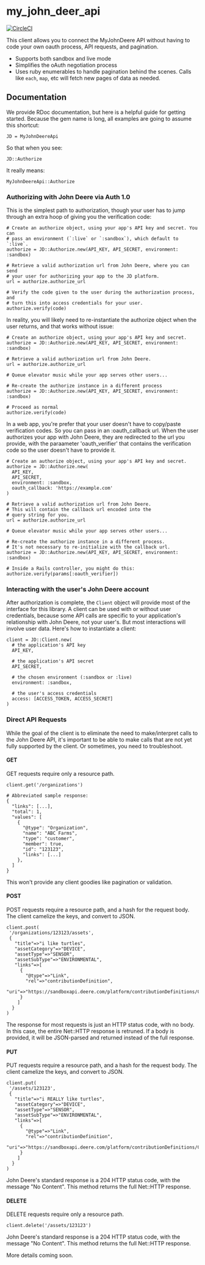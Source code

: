 # my\_john\_deer\_api

[![CircleCI](https://circleci.com/gh/Intellifarm/my_john_deere_api.svg?style=svg)](https://circleci.com/gh/Intellifarm/my_john_deere_api)

This client allows you to connect the MyJohnDeere API without having to code your own oauth process, API requests, and pagination. 

* Supports both sandbox and live mode
* Simplifies the oAuth negotiation process
* Uses ruby enumerables to handle pagination behind the scenes. Calls like `each`, `map`, etc will fetch new pages of data as needed.

## Documentation

We provide RDoc documentation, but here is a helpful guide for getting started. Because the gem name is long, all examples are going
to assume this shortcut:

    JD = MyJohnDeereApi

So that when you see:

    JD::Authorize

It really means:

    MyJohnDeereApi::Authorize


### Authorizing with John Deere via Auth 1.0

This is the simplest path to authorization, though your user has to jump through an extra hoop of giving you the verification code:
  
    # Create an authorize object, using your app's API key and secret. You can
    # pass an environment (`:live` or `:sandbox`), which default to `:live`.
    authorize = JD::Authorize.new(API_KEY, API_SECRET, environment: :sandbox)
    
    # Retrieve a valid authorization url from John Deere, where you can send 
    # your user for authorizing your app to the JD platform.
    url = authorize.authorize_url
    
    # Verify the code given to the user during the authorization process, and
    # turn this into access credentials for your user.
    authorize.verify(code)    

In reality, you will likely need to re-instantiate the authorize object when the user returns, and that works without issue:

    # Create an authorize object, using your app's API key and secret.
    authorize = JD::Authorize.new(API_KEY, API_SECRET, environment: :sandbox)
    
    # Retrieve a valid authorization url from John Deere.
    url = authorize.authorize_url
    
    # Queue elevator music while your app serves other users...
    
    # Re-create the authorize instance in a different process
    authorize = JD::Authorize.new(API_KEY, API_SECRET, environment: :sandbox)
    
    # Proceed as normal
    authorize.verify(code)

In a web app, you're prefer that your user doesn't have to copy/paste verification codes. So you can pass in an :oauth_callback url.
When the user authorizes your app with John Deere, they are redirected to the url you provide, with the paraameter 'oauth_verifier'
that contains the verification code so the user doesn't have to provide it.

    # Create an authorize object, using your app's API key and secret.
    authorize = JD::Authorize.new(
      API_KEY, 
      API_SECRET, 
      environment: :sandbox,
      oauth_callback: 'https://example.com'
    )
    
    # Retrieve a valid authorization url from John Deere.
    # This will contain the callback url encoded into the
    # query string for you.
    url = authorize.authorize_url
    
    # Queue elevator music while your app serves other users...
    
    # Re-create the authorize instance in a different process.
    # It's not necessary to re-initialize with the callback url.
    authorize = JD::Authorize.new(API_KEY, API_SECRET, environment: :sandbox)
    
    # Inside a Rails controller, you might do this:
    authorize.verify(params[:oauth_verifier])


### Interacting with the user's John Deere account

After authorization is complete, the `Client` object will provide most of the interface for this library. A client can
be used with or without user credentials, because some API calls are specific to your application's relationship
with John Deere, not your user's. But most interactions will involve user data. Here's how to instantiate a client:

    client = JD::Client.new(
      # the application's API key
      API_KEY,
      
      # the application's API secret
      API_SECRET,
      
      # the chosen environment (:sandbox or :live)
      environment: :sandbox,
      
      # the user's access credentials
      access: [ACCESS_TOKEN, ACCESS_SECRET]
    )


### Direct API Requests

While the goal of the client is to eliminate the need to make/interpret calls to the John Deere API, it's important
to be able to make calls that are not yet fully supported by the client. Or sometimes, you need to troubleshoot.


#### GET


GET requests require only a resource path.

    client.get('/organizations')
    
    # Abbreviated sample response:
    {
      "links": [...],
      "total": 1,
      "values": [
        {
          "@type": "Organization",
          "name": "ABC Farms",
          "type": "customer",
          "member": true,
          "id": "123123",
          "links": [...]
        },
      ]
    }

This won't provide any client goodies like pagination or validation.


#### POST

POST requests require a resource path, and a hash for the request body. The client camelize the keys, and convert to JSON.

    client.post(
     '/organizations/123123/assets',
     {
       "title"=>"i like turtles", 
       "assetCategory"=>"DEVICE", 
       "assetType"=>"SENSOR", 
       "assetSubType"=>"ENVIRONMENTAL", 
       "links"=>[
         {
           "@type"=>"Link", 
           "rel"=>"contributionDefinition", 
           "uri"=>"https://sandboxapi.deere.com/platform/contributionDefinitions/CONTRIBUTION_DEFINITION_ID"
         }
        ]
      }
    )

The response for most requests is just an HTTP status code, with no body. In this case, the entire Net::HTTP response is retruned.
If a body is provided, it will be JSON-parsed and returned instead of the full response.


#### PUT

PUT requests require a resource path, and a hash for the request body. The client camelize the keys, and convert to JSON.

    client.put(
     '/assets/123123',
     {
       "title"=>"i REALLY like turtles", 
       "assetCategory"=>"DEVICE", 
       "assetType"=>"SENSOR", 
       "assetSubType"=>"ENVIRONMENTAL", 
       "links"=>[
         {
           "@type"=>"Link", 
           "rel"=>"contributionDefinition", 
           "uri"=>"https://sandboxapi.deere.com/platform/contributionDefinitions/CONTRIBUTION_DEFINITION_ID"
         }
        ]
      }
    )

John Deere's standard response is a 204 HTTP status code, with the message "No Content". This method returns the full Net::HTTP response.


#### DELETE

DELETE requests require only a resource path.

    client.delete('/assets/123123')

John Deere's standard response is a 204 HTTP status code, with the message "No Content". This method returns the full Net::HTTP response.


More details coming soon.
